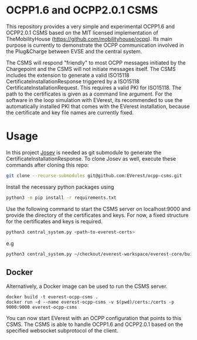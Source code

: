 # OCPP1.6 and OCPP2.0.1 CSMS
This repository provides a very simple and experimental OCPP1.6 and OCPP2.0.1 CSMS based on the MIT licensed implementation of TheMobilityHouse (https://github.com/mobilityhouse/ocpp). Its main purpose is currently to demonstrate the OCPP communication involved in the Plug&Charge between EVSE and the central system. 

The CSMS will respond "friendly" to most OCPP messages initiated by the Chargepoint and the CSMS will not initiate messages itself. The CSMS includes the extension to generate a valid ISO15118 CertificateInstallationResponse triggered by a ISO15118 CertificateInstallationRequest. This requires a valid PKI for ISO15118. The path to the certificates is given as a command line argument. For the software in the loop simulation with EVerest, its recommended to use the automatically installed PKI that comes with the EVerest installation, because the certificate and key file names are currently fixed.

# Usage

In this project [Josev](https://github.com/EVerest/ext-switchev-iso15118) is needed as git submodule to generate the CertificateInstallationResponse. To clone Josev as well, execute these commands after cloning this repo:

```bash
git clone --recurse-submodules git@github.com:EVerest/ocpp-csms.git
```

Install the necessary python packages using

```bash
python3 -m pip install -r requirements.txt
```

Use the following command to start the CSMS server on localhost:9000 and provide the directory of the certificates and keys. For now, a fixed structure for the certificates and keys is required. 

```bash
python3 central_system.py <path-to-everest-certs>
```

e.g

```bash
python3 central_system.py ~/checkout/everest-workspace/everest-core/build/dist/etc/everest/certs/
```

## Docker

Alternatively, a Docker image can be used to run the CSMS server.

```
docker build -t everest-ocpp-csms .
docker run -d --name everest-ocpp-csms -v $(pwd)/certs:/certs -p 9000:9000 everest-ocpp-csms
```

You can now start EVerest with an OCPP configuration that points to this CSMS. The CSMS is able to handle OCPP1.6 and OCPP2.0.1 based on the specified websocket subprotocol of the client.
